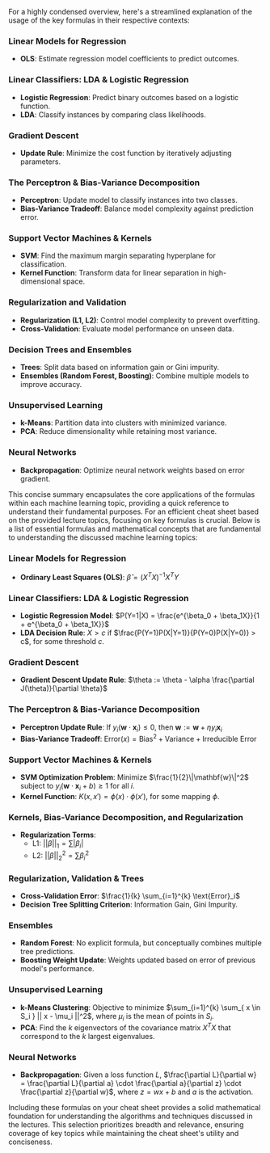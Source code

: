 For a highly condensed overview, here's a streamlined explanation of the usage of the key formulas in their respective contexts:

### Linear Models for Regression
- **OLS**: Estimate regression model coefficients to predict outcomes.

### Linear Classifiers: LDA & Logistic Regression
- **Logistic Regression**: Predict binary outcomes based on a logistic function.
- **LDA**: Classify instances by comparing class likelihoods.

### Gradient Descent
- **Update Rule**: Minimize the cost function by iteratively adjusting parameters.

### The Perceptron & Bias-Variance Decomposition
- **Perceptron**: Update model to classify instances into two classes.
- **Bias-Variance Tradeoff**: Balance model complexity against prediction error.

### Support Vector Machines & Kernels
- **SVM**: Find the maximum margin separating hyperplane for classification.
- **Kernel Function**: Transform data for linear separation in high-dimensional space.

### Regularization and Validation
- **Regularization (L1, L2)**: Control model complexity to prevent overfitting.
- **Cross-Validation**: Evaluate model performance on unseen data.

### Decision Trees and Ensembles
- **Trees**: Split data based on information gain or Gini impurity.
- **Ensembles (Random Forest, Boosting)**: Combine multiple models to improve accuracy.

### Unsupervised Learning
- **k-Means**: Partition data into clusters with minimized variance.
- **PCA**: Reduce dimensionality while retaining most variance.

### Neural Networks
- **Backpropagation**: Optimize neural network weights based on error gradient.

This concise summary encapsulates the core applications of the formulas within each machine learning topic, providing a quick reference to understand their fundamental purposes.
For an efficient cheat sheet based on the provided lecture topics, focusing on key formulas is crucial. Below is a list of essential formulas and mathematical concepts that are fundamental to understanding the discussed machine learning topics:

### Linear Models for Regression
- **Ordinary Least Squares (OLS)**: $\hat{\beta} = (X^TX)^{-1}X^TY$

### Linear Classifiers: LDA & Logistic Regression
- **Logistic Regression Model**: $P(Y=1|X) = \frac{e^{\beta_0 + \beta_1X}}{1 + e^{\beta_0 + \beta_1X}}$
- **LDA Decision Rule**: $X > c$ if $\frac{P(Y=1)P(X|Y=1)}{P(Y=0)P(X|Y=0)} > c$, for some threshold $c$.

### Gradient Descent
- **Gradient Descent Update Rule**: $\theta := \theta - \alpha \frac{\partial J(\theta)}{\partial \theta}$
  
### The Perceptron & Bias-Variance Decomposition
- **Perceptron Update Rule**: If $y_i(\mathbf{w} \cdot \mathbf{x}_i) \leq 0$, then $\mathbf{w} := \mathbf{w} + \eta y_i \mathbf{x}_i$
- **Bias-Variance Tradeoff**: $\text{Error}(x) = \text{Bias}^2 + \text{Variance} + \text{Irreducible Error}$

### Support Vector Machines & Kernels
- **SVM Optimization Problem**: Minimize $\frac{1}{2}\|\mathbf{w}\|^2$ subject to $y_i(\mathbf{w} \cdot \mathbf{x}_i + b) \geq 1$ for all $i$.
- **Kernel Function**: $K(x, x') = \phi(x) \cdot \phi(x')$, for some mapping $\phi$.

### Kernels, Bias-Variance Decomposition, and Regularization
- **Regularization Terms**: 
  - L1: $||\beta||_1 = \sum |\beta_i|$
  - L2: $||\beta||_2^2 = \sum \beta_i^2$

### Regularization, Validation & Trees
- **Cross-Validation Error**: $\frac{1}{k} \sum_{i=1}^{k} \text{Error}_i$
- **Decision Tree Splitting Criterion**: Information Gain, Gini Impurity.

### Ensembles
- **Random Forest**: No explicit formula, but conceptually combines multiple tree predictions.
- **Boosting Weight Update**: Weights updated based on error of previous model's performance.

### Unsupervised Learning
- **k-Means Clustering**: Objective to minimize $\sum_{i=1}^{k} \sum_{ x \in S_i } || x - \mu_i ||^2$, where $\mu_i$ is the mean of points in $S_i$.
- **PCA**: Find the $k$ eigenvectors of the covariance matrix $X^TX$ that correspond to the $k$ largest eigenvalues.

### Neural Networks
- **Backpropagation**: Given a loss function $L$, $\frac{\partial L}{\partial w} = \frac{\partial L}{\partial a} \cdot \frac{\partial a}{\partial z} \cdot \frac{\partial z}{\partial w}$, where $z = wx + b$ and $a$ is the activation.

Including these formulas on your cheat sheet provides a solid mathematical foundation for understanding the algorithms and techniques discussed in the lectures. This selection prioritizes breadth and relevance, ensuring coverage of key topics while maintaining the cheat sheet's utility and conciseness.
